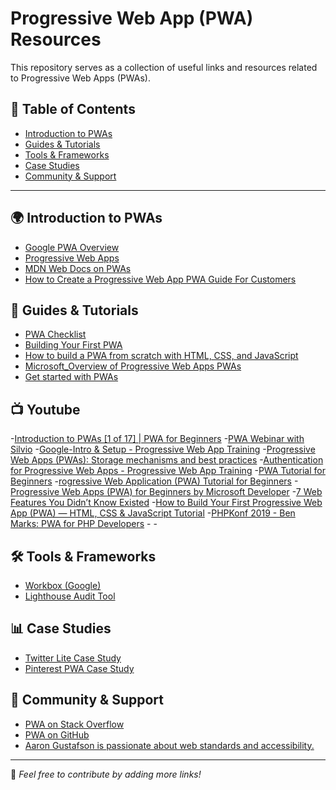   # Progressive Web App (PWA) Resources

This repository serves as a collection of useful links and resources related to Progressive Web Apps (PWAs).

## 📌 Table of Contents
- [Introduction to PWAs](#introduction-to-pwas)
- [Guides & Tutorials](#guides--tutorials)
- [Tools & Frameworks](#tools--frameworks)
- [Case Studies](#case-studies)
- [Community & Support](#community--support)

---

## 🌍 Introduction to PWAs
- [Google PWA Overview](https://web.dev/progressive-web-apps/)
- [Progressive Web Apps](https://web.dev/explore/progressive-web-apps)
- [MDN Web Docs on PWAs](https://developer.mozilla.org/en-US/docs/Web/Progressive_web_apps)
- [How to Create a Progressive Web App PWA Guide For Customers](https://www.scorchsoft.com/blog/how-to-create-progressive-web-app)


## 📖 Guides & Tutorials
- [PWA Checklist](https://web.dev/pwa-checklist/)
- [Building Your First PWA](https://developer.mozilla.org/en-US/docs/Web/Progressive_web_apps/Tutorials/Your_first_PWA)
- [How to build a PWA from scratch with HTML, CSS, and JavaScript](https://www.freecodecamp.org/news/build-a-pwa-from-scratch-with-html-css-and-javascript/)
- [Microsoft_Overview of Progressive Web Apps PWAs](https://learn.microsoft.com/en-us/microsoft-edge/progressive-web-apps-chromium/)
- [Get started with PWAs](https://learn.microsoft.com/en-us/microsoft-edge/progressive-web-apps-chromium/how-to/#the-architecture-of-a-pwa)

## 📺 Youtube 



-[Introduction to PWAs [1 of 17] | PWA for Beginners](https://www.youtube.com/playlist?list=PLlrxD0HtieHjqO1pNqScMngrV7oFro-TY)
-[PWA Webinar with Silvio](https://www.youtube.com/watch?v=scUx4Tbqe4g)
-[Google-Intro & Setup - Progressive Web App Training](https://www.youtube.com/playlist?list=PLNYkxOF6rcIB2xHBZ7opgc2Mv009X87Hh)
-[Progressive Web Apps (PWAs): Storage mechanisms and best practices](https://www.youtube.com/watch?v=nkI8QanTjLs)
-[Authentication for Progressive Web Apps - Progressive Web App Training](https://www.youtube.com/watch?v=BYkiCnBmgw4)
-[PWA Tutorial for Beginners](https://www.youtube.com/playlist?list=PL4cUxeGkcC9gTxqJBcDmoi5Q2pzDusSL7)
-[rogressive Web Application (PWA) Tutorial for Beginners](https://www.youtube.com/playlist?list=PLS1QulWo1RIYmLVaEFAEdL9ToDNl78Y6S)
-[Progressive Web Apps (PWA) for Beginners by Microsoft Developer](https://www.youtube.com/playlist?list=PLlrxD0HtieHjqO1pNqScMngrV7oFro-TY)
-[7 Web Features You Didn’t Know Existed](https://www.youtube.com/watch?v=ppwagkhrZJs)
-[How to Build Your First Progressive Web App (PWA) — HTML, CSS & JavaScript Tutorial](https://www.youtube.com/watch?v=WbbAPfDVqfY)
-[PHPKonf 2019 - Ben Marks: PWA for PHP Developers](https://www.youtube.com/watch?v=6WA63sJVs9o)
-[]()
-[]()


## 🛠 Tools & Frameworks
- [Workbox (Google)](https://developer.chrome.com/docs/workbox/)
- [Lighthouse Audit Tool](https://web.dev/lighthouse-pwa/)

## 📊 Case Studies
- [Twitter Lite Case Study](https://developers.google.com/web/showcase/2017/twitter)
- [Pinterest PWA Case Study](https://medium.com/@Pinterest_Engineering/building-pinterest-lite-e6f19bcf2f38)

## 💬 Community & Support
- [PWA on Stack Overflow](https://stackoverflow.com/questions/tagged/progressive-web-apps)
- [PWA on GitHub](https://github.com/topics/progressive-web-app)
- [Aaron Gustafson is passionate about web standards and accessibility.](https://presentations.aaron-gustafson.com/)

---

🔹 *Feel free to contribute by adding more links!*
